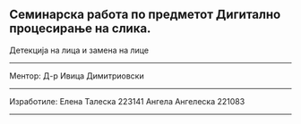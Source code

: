 Семинарска работа по предметот Дигитално процесирање на слика.
---------------------------------------------------------------

Детекција на лица и замена на лице

---------------------------------------------------------------
Ментор:
Д-р Ивица Димитриовски
_______________________________________________________________
Изработиле:
Елена Талеска 223141
Ангела Ангелеска 221083

________________________________________________________________
